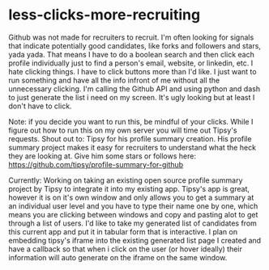# less-clicks-more-recruiting
Github was not made for recruiters to recruit. I'm often looking for  signals that indicate potentially good candidates, like forks and followers and stars, yada yada.  That means I have to do a boolean search and then click each profile individually just to find  a person's email, website, or linkedin, etc. I hate clicking things. I have to click buttons more than I'd like. I just want to run something and have all the info infront of me without all the unnecessary clicking. I'm calling the Github API and using python and dash to just generate the list i need on my screen. It's ugly looking but at least I don't have to click.

Note: if you decide you want to run this, be mindful of your clicks. While I figure out how to run this on my own server you will time out Tipsy's requests.
Shout out to: Tipsy for his profile summary creation. His profile summary project makes it easy for recruiters to understand what the heck they are looking at. Give him some stars or follows here: https://github.com/tipsy/profile-summary-for-github

Currently: Working on taking an existing open source profile summary project by Tipsy to integrate it into my existing app. Tipsy's app is great, however it is on it's own window and only allows you to get a summary at an individual user level and you have to type their name one by one, which means you are clicking between windows and copy and pasting alot to get through a list of users. I'd like to take my generated list of candidates from this current app and put it in tabular form that is interactive. I plan on embedding tipsy's iframe into the existing generated list page I created and have a callback so that when i click on the user (or hover ideally) their information will auto generate on the iframe on the same window.
